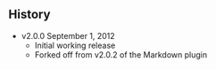 ## History

- v2.0.0 September 1, 2012
	- Initial working release
	- Forked off from v2.0.2 of the Markdown plugin
